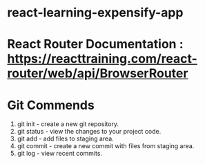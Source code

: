 # react-learning-expensify-app
# React Router Documentation : https://reacttraining.com/react-router/web/api/BrowserRouter

# Git Commends

1. git init - create a new git repository.
2. git status - view the changes to your project code.
3. git add - add files to staging area.
4. git commit - create a new commit with files from staging area.
5. git log - view recent commits.
